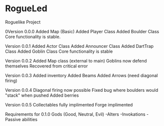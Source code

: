 # RogueLed
Roguelike Project

0Version 0.0.0 
Added Map (Basic)
Added Player Class
Added Boulder Class
Core functionality is stable.

Version 0.0.1
Added Actor Class
Added Announcer Class
Added DartTrap Class
Added Goblin Class
Core functionality is stable

Version 0.0.2
Added Map class (external to main)
Goblins now defend themselves
Recovered from critical error

Version 0.0.3
Added inventory
Added Beams
Added Arrows (need diagonal firing)

Version 0.0.4
Diagonal firing now possible
Fixed bug where boulders would "stack" when pushed
Added berries

Version 0.0.5
Collectables fully implimented
Forge implimented

Requirements for 0.1.0
Gods (Good, Neutral, Evil)
-Alters
-Invokations
-Passive abilities
